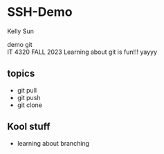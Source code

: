 # SSH-Demo

Kelly Sun

demo git \
IT 4320 FALL 2023
Learning about git is fun!!! yayyy



## topics
- git pull
- git push
- git clone

## Kool stuff
- learning about branching
